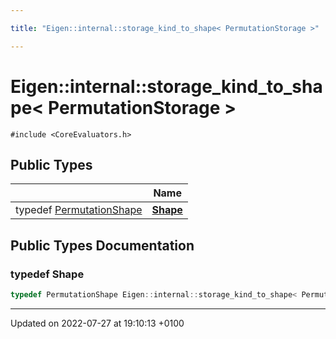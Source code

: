 ```yaml
---

title: "Eigen::internal::storage_kind_to_shape< PermutationStorage >"

---
```


# Eigen::internal::storage_kind_to_shape< PermutationStorage >






`#include <CoreEvaluators.h>`

## Public Types

|                | Name           |
| -------------- | -------------- |
| typedef <a href="http://example.org/classes/structeigen_1_1permutationshape/">PermutationShape</a> | **[Shape](http://example.org/classes/structeigen_1_1internal_1_1storage__kind__to__shape_3_01permutationstorage_01_4/#typedef-shape)**  |

## Public Types Documentation

### typedef Shape

```cpp
typedef PermutationShape Eigen::internal::storage_kind_to_shape< PermutationStorage >::Shape;
```


-------------------------------

Updated on 2022-07-27 at 19:10:13 +0100